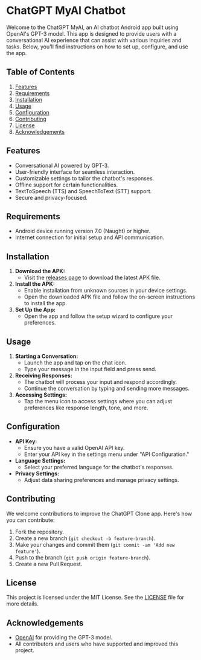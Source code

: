 # ChatGPT MyAI Chatbot
Welcome to the ChatGPT MyAI, an AI chatbot Android app built using OpenAI's GPT-3 model. This app is designed to provide users with a conversational AI experience that can assist with various inquiries and tasks. Below, you'll find instructions on how to set up, configure, and use the app.

## Table of Contents
1. [Features](#features)
2. [Requirements](#requirements)
3. [Installation](#installation)
4. [Usage](#usage)
5. [Configuration](#configuration)
6. [Contributing](#contributing)
7. [License](#license)
8. [Acknowledgements](#acknowledgements)

## Features
- Conversational AI powered by GPT-3.
- User-friendly interface for seamless interaction.
- Customizable settings to tailor the chatbot's responses.
- Offline support for certain functionalities.
- TextToSpeech (TTS) and SpeechToText (STT) support.
- Secure and privacy-focused.

## Requirements
- Android device running version 7.0 (Naught) or higher.
- Internet connection for initial setup and API communication.

## Installation
1. **Download the APK:**
   - Visit the [releases page](https://github.com/manish7924/ChatGpt-MyAI/releases) to download the latest APK file.
2. **Install the APK:**
   - Enable installation from unknown sources in your device settings.
   - Open the downloaded APK file and follow the on-screen instructions to install the app.
3. **Set Up the App:**
   - Open the app and follow the setup wizard to configure your preferences.

## Usage
1. **Starting a Conversation:**
   - Launch the app and tap on the chat icon.
   - Type your message in the input field and press send.
2. **Receiving Responses:**
   - The chatbot will process your input and respond accordingly.
   - Continue the conversation by typing and sending more messages.
3. **Accessing Settings:**
   - Tap the menu icon to access settings where you can adjust preferences like response length, tone, and more.

## Configuration
- **API Key:**
  - Ensure you have a valid OpenAI API key.
  - Enter your API key in the settings menu under "API Configuration."
- **Language Settings:**
  - Select your preferred language for the chatbot's responses.
- **Privacy Settings:**
  - Adjust data sharing preferences and manage privacy settings.

## Contributing
We welcome contributions to improve the ChatGPT Clone app. Here's how you can contribute:
1. Fork the repository.
2. Create a new branch (`git checkout -b feature-branch`).
3. Make your changes and commit them (`git commit -am 'Add new feature'`).
4. Push to the branch (`git push origin feature-branch`).
5. Create a new Pull Request.

## License
This project is licensed under the MIT License. See the [LICENSE](LICENSE) file for more details.

## Acknowledgements
- [OpenAI](https://www.openai.com/) for providing the GPT-3 model.
- All contributors and users who have supported and improved this project.

